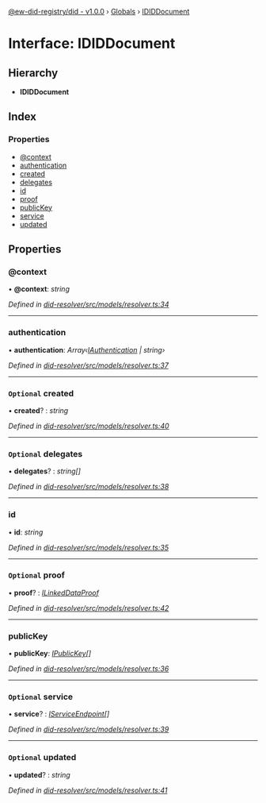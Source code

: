 [@ew-did-registry/did - v1.0.0](../README.md) › [Globals](../globals.md) › [IDIDDocument](ididdocument.md)

# Interface: IDIDDocument

## Hierarchy

* **IDIDDocument**

## Index

### Properties

* [@context](ididdocument.md#@context)
* [authentication](ididdocument.md#authentication)
* [created](ididdocument.md#optional-created)
* [delegates](ididdocument.md#optional-delegates)
* [id](ididdocument.md#id)
* [proof](ididdocument.md#optional-proof)
* [publicKey](ididdocument.md#publickey)
* [service](ididdocument.md#optional-service)
* [updated](ididdocument.md#optional-updated)

## Properties

###  @context

• **@context**: *string*

*Defined in [did-resolver/src/models/resolver.ts:34](https://github.com/energywebfoundation/ew-did-registry/blob/57502c6/packages/did-resolver/src/models/resolver.ts#L34)*

___

###  authentication

• **authentication**: *Array‹[IAuthentication](iauthentication.md) | string›*

*Defined in [did-resolver/src/models/resolver.ts:37](https://github.com/energywebfoundation/ew-did-registry/blob/57502c6/packages/did-resolver/src/models/resolver.ts#L37)*

___

### `Optional` created

• **created**? : *string*

*Defined in [did-resolver/src/models/resolver.ts:40](https://github.com/energywebfoundation/ew-did-registry/blob/57502c6/packages/did-resolver/src/models/resolver.ts#L40)*

___

### `Optional` delegates

• **delegates**? : *string[]*

*Defined in [did-resolver/src/models/resolver.ts:38](https://github.com/energywebfoundation/ew-did-registry/blob/57502c6/packages/did-resolver/src/models/resolver.ts#L38)*

___

###  id

• **id**: *string*

*Defined in [did-resolver/src/models/resolver.ts:35](https://github.com/energywebfoundation/ew-did-registry/blob/57502c6/packages/did-resolver/src/models/resolver.ts#L35)*

___

### `Optional` proof

• **proof**? : *[ILinkedDataProof](ilinkeddataproof.md)*

*Defined in [did-resolver/src/models/resolver.ts:42](https://github.com/energywebfoundation/ew-did-registry/blob/57502c6/packages/did-resolver/src/models/resolver.ts#L42)*

___

###  publicKey

• **publicKey**: *[IPublicKey](ipublickey.md)[]*

*Defined in [did-resolver/src/models/resolver.ts:36](https://github.com/energywebfoundation/ew-did-registry/blob/57502c6/packages/did-resolver/src/models/resolver.ts#L36)*

___

### `Optional` service

• **service**? : *[IServiceEndpoint](iserviceendpoint.md)[]*

*Defined in [did-resolver/src/models/resolver.ts:39](https://github.com/energywebfoundation/ew-did-registry/blob/57502c6/packages/did-resolver/src/models/resolver.ts#L39)*

___

### `Optional` updated

• **updated**? : *string*

*Defined in [did-resolver/src/models/resolver.ts:41](https://github.com/energywebfoundation/ew-did-registry/blob/57502c6/packages/did-resolver/src/models/resolver.ts#L41)*
